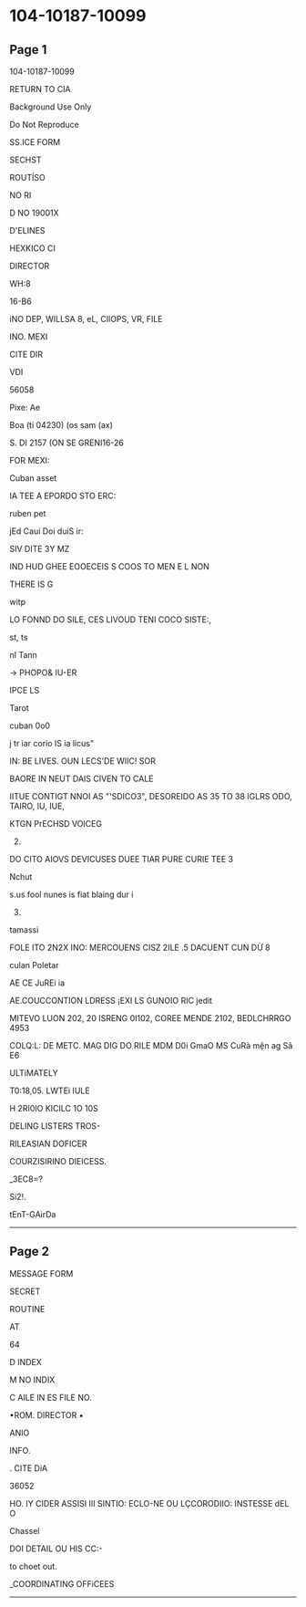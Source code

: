 # 104-10187-10099

## Page 1

104-10187-10099

RETURN TO CIA

Background Use Only

Do Not Reproduce

SS.ICE FORM

SECHST

ROUTÍSO

NO RI

D NO 19001X

D'ELINES

HEXKICO CI

DIRECTOR

WH:8

16-B6

iNO DEP, WILLSA 8, eL, CIlOPS, VR, FILE

INO. MEXI

CITE DIR

VDI

56058

Pixe: Ae

Boa (ti 04230) (os sam (ax)

S. DI 2157 (ON SE GRENI16-26

FOR MEXI:

Cuban asset

IA TEE A EPORDO STO ERC:

ruben pet

jEd Caui Doi duiS ir:

SIV DITE 3Y MZ

IND HUD GHEE EOOECEIS S COOS TO MEN E L NON

THERE IS G

witp

LO FONND DO SILE, CES LIVOUD TENI COCO SISTE:,

st, ts

nI Tann

→ PHOPO& IU-ER

IPCE LS

Tarot

cuban 0o0

j tr iar corio IS ia licus"

IN: BE LIVES. OUN LECS'DE WIIC! SOR

BAORE IN NEUT DAIS CIVEN TO CALE

IITUE CONTIGT NNOI AS "'SDICO3", DESOREIDO AS 35 TO 38 IGLRS ODO, TAIRO, IU, IUE,

KTGN PrECHSD VOICEG

2.

DO CITO AIOVS DEVICUSES DUEE TIAR PURE CURIE TEE 3

Nchut

s.us fool nunes is fiat blaing dur i

3.

tamassi

FOLE ITO 2N2X INO: MERCOUENS CISZ 2ILE .5 DACUENT CUN DỪ 8

culan Poletar

AE CE JuREi ia

AE.COUCCONTION LDRESS ¡EXI LS GUNOIO RIC jedit

MITEVO LUON 202, 20 ISRENG 0I102, COREE MENDE 2102, BEDLCHRRGO 4953

COLQ:L: DE METC. MAG DIG DO RILE MDM D0i GmaO MS CuRà mện ag Sã E6

ULTiMATELY

T0:18,05. LWTEi IULE

H 2RI0IO KICILC 1O 10S

DELING LISTERS TROS-

RILEASIAN DOFICER

COURZISIRINO DIEICESS.

_3EC8=?

Si2!.

tEnT-GAirDa

---

## Page 2

MESSAGE FORM

SECRET

ROUTINE

AT

64

D INDEX

M NO INDIX

C AILE IN ES FILE NO.

•ROM. DIRECTOR •

ANIO

INFO.

. CITE DiA

36052

HO. IY CIDER ASSISI III SINTIO: ECLO-NE OU LÇCORODIIO: INSTESSE dEL O

Chassel

DOI DETAIL OU HIS CC:-

to choet out.

_COORDINATING OFFiCEES

---

